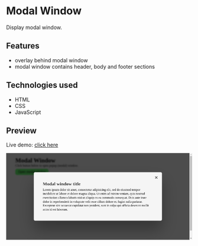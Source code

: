 # Modal Window

Display modal window.

## Features

- overlay behind modal window
- modal window contains header, body and footer sections

## Technologies used

- HTML
- CSS
- JavaScript

## Preview

Live demo: [click here](https://pawelpohland.github.io/modal-window/)

[![App screenshot](preview.png "Preview - screenshot")](https://pawelpohland.github.io/modal-window/)
